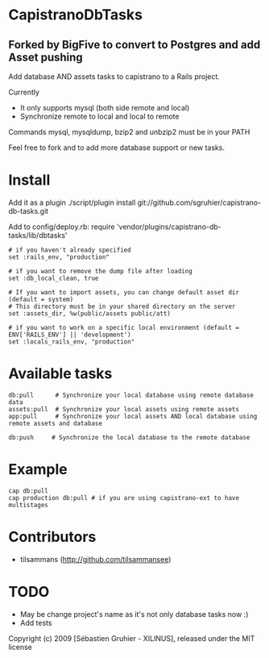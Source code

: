 CapistranoDbTasks
=================

Forked by BigFive to convert to Postgres and add Asset pushing
---------------------------------------------------------------

Add database AND assets tasks to capistrano to a Rails project.

Currently

* It only supports mysql (both side remote and local)
* Synchronize remote to local and local to remote 

Commands mysql, mysqldump, bzip2 and unbzip2 must be in your PATH

Feel free to fork and to add more database support or new tasks.

Install
=======

Add it as a plugin
    ./script/plugin install git://github.com/sgruhier/capistrano-db-tasks.git

Add to config/deploy.rb:
    require 'vendor/plugins/capistrano-db-tasks/lib/dbtasks'
  
    # if you haven't already specified
    set :rails_env, "production"
  
    # if you want to remove the dump file after loading
    set :db_local_clean, true  
    
    # If you want to import assets, you can change default asset dir (default = system)
    # This directory must be in your shared directory on the server
    set :assets_dir, %w(public/assets public/att)
    
    # if you want to work on a specific local environment (default = ENV['RAILS_ENV'] || 'development')
    set :locals_rails_env, "production"
    
Available tasks
===============

    db:pull      # Synchronize your local database using remote database data
    assets:pull  # Synchronize your local assets using remote assets
    app:pull     # Synchronize your local assets AND local database using remote assets and database

    db:push     # Synchronize the local database to the remote database

Example
=======

    cap db:pull
    cap production db:pull # if you are using capistrano-ext to have multistages


Contributors
============

* tilsammans (http://github.com/tilsammansee)


TODO
====

* May be change project's name as it's not only database tasks now :)
* Add tests


Copyright (c) 2009 [Sébastien Gruhier - XILINUS], released under the MIT license
